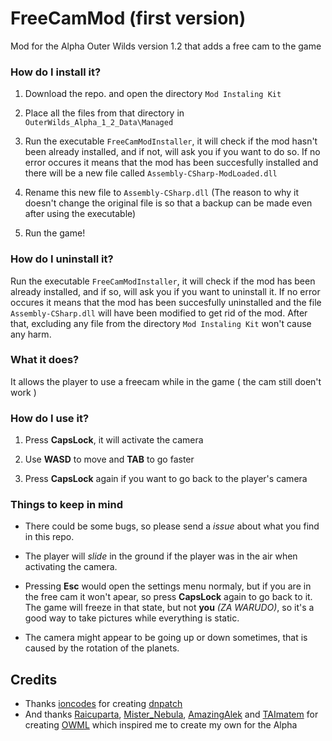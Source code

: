 # FreeCamMod (first version) 
Mod for the Alpha Outer Wilds version 1.2 that adds a free cam to the game

### How do I install it?

1. Download the repo. and open the directory `Mod Instaling Kit`

2. Place all the files from that directory in `OuterWilds_Alpha_1_2_Data\Managed`

3. Run the executable `FreeCamModInstaller`, it will check if the mod hasn't been already installed, and if not, will ask you if you want to do so. If no error occures it means that the mod has been succesfully installed and there will be a new file called `Assembly-CSharp-ModLoaded.dll`

4. Rename this new file to `Assembly-CSharp.dll` (The reason to why it doesn't change the original file is so that a backup can be made even after using the executable)

5. Run the game! 

### How do I uninstall it?

Run the executable `FreeCamModInstaller`, it will check if the mod has been already installed, and if so, will ask you if you want to uninstall it. If no error occures it means that the mod has been succesfully uninstalled and the file `Assembly-CSharp.dll` will have been modified to get rid of the mod. After that, excluding any file from the directory `Mod Instaling Kit` won't cause any harm.

### What it does?

It allows the player to use a freecam while in the game ( the cam still doen't work )

### How do I use it?

1. Press **CapsLock**, it will activate the camera

2. Use **WASD** to move and **TAB** to go faster

3. Press **CapsLock** again if you want to go back to the player's camera

### Things to keep in mind

- There could be some bugs, so please send a *issue* about what you find in this repo.

- The player will *slide* in the ground if the player was in the air when activating the camera. 

- Pressing **Esc** would open the settings menu normaly, but if you are in the free cam it won't apear, so press **CapsLock** again to go back to it. The game will freeze in that state, but not **you** *(ZA WARUDO)*, so it's a good way to take pictures while everything is static.

- The camera might appear to be going up or down sometimes, that is caused by the rotation of the planets.
  
 ## Credits
  - Thanks [ioncodes](https://github.com/ioncodes) for creating [dnpatch](https://github.com/ioncodes/dnpatch)
  - And thanks [Raicuparta](https://github.com/Raicuparta), [Mister_Nebula](https://github.com/misternebula), [AmazingAlek](https://github.com/amazingalek) and [TAImatem](https://github.com/TAImatem) for creating [OWML](https://github.com/amazingalek/owml) which inspired me to create my own for the Alpha 
  
  

